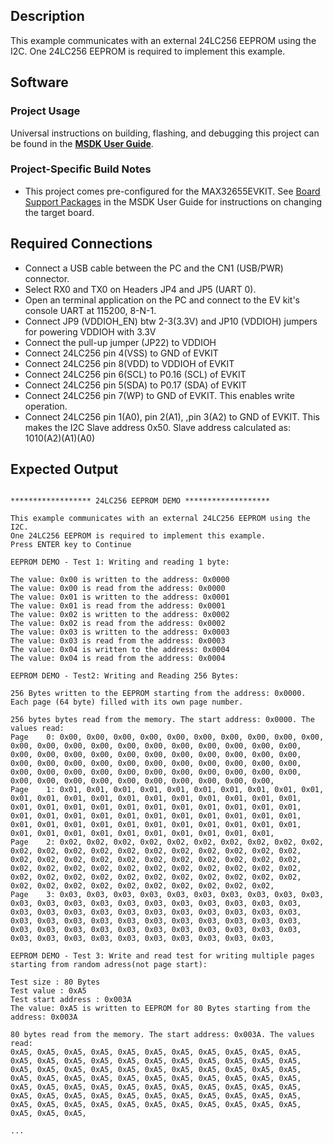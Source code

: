 ## Description

This example communicates with an external 24LC256 EEPROM using the I2C. 
One 24LC256 EEPROM is required to implement this example.


## Software

### Project Usage

Universal instructions on building, flashing, and debugging this project can be found in the **[MSDK User Guide](https://analog-devices-msdk.github.io/msdk/USERGUIDE/)**.

### Project-Specific Build Notes

* This project comes pre-configured for the MAX32655EVKIT.  See [Board Support Packages](https://analog-devices-msdk.github.io/msdk/USERGUIDE/#board-support-packages) in the MSDK User Guide for instructions on changing the target board.

## Required Connections

-   Connect a USB cable between the PC and the CN1 (USB/PWR) connector.
-   Select RX0 and TX0 on Headers JP4 and JP5 (UART 0).
-   Open an terminal application on the PC and connect to the EV kit's console UART at 115200, 8-N-1.
-	Connect JP9 (VDDIOH_EN) btw 2-3(3.3V) and JP10 (VDDIOH) jumpers for powering VDDIOH with 3.3V
-	Connect the pull-up jumper (JP22) to VDDIOH
-   Connect 24LC256 pin 4(VSS) to GND of EVKIT
-   Connect 24LC256 pin 8(VDD) to VDDIOH of EVKIT
-   Connect 24LC256 pin 6(SCL) to P0.16 (SCL) of EVKIT
-   Connect 24LC256 pin 5(SDA) to P0.17 (SDA) of EVKIT
-   Connect 24LC256 pin 7(WP) to GND of EVKIT. This enables write operation.
-   Connect 24LC256 pin 1(A0), pin 2(A1), ,pin 3(A2) to GND of EVKIT. This makes the I2C Slave address 0x50. Slave address calculated as: 1010(A2)(A1)(A0)

## Expected Output

```

****************** 24LC256 EEPROM DEMO *******************

This example communicates with an external 24LC256 EEPROM using the I2C.
One 24LC256 EEPROM is required to implement this example.
Press ENTER key to Continue

EEPROM DEMO - Test 1: Writing and reading 1 byte:

The value: 0x00 is written to the address: 0x0000
The value: 0x00 is read from the address: 0x0000
The value: 0x01 is written to the address: 0x0001
The value: 0x01 is read from the address: 0x0001
The value: 0x02 is written to the address: 0x0002
The value: 0x02 is read from the address: 0x0002
The value: 0x03 is written to the address: 0x0003
The value: 0x03 is read from the address: 0x0003
The value: 0x04 is written to the address: 0x0004
The value: 0x04 is read from the address: 0x0004

EEPROM DEMO - Test2: Writing and Reading 256 Bytes:

256 Bytes written to the EEPROM starting from the address: 0x0000. Each page (64 byte) filled with its own page number.

256 bytes bytes read from the memory. The start address: 0x0000. The values read:
Page    0: 0x00, 0x00, 0x00, 0x00, 0x00, 0x00, 0x00, 0x00, 0x00, 0x00, 0x00, 0x00, 0x00, 0x00, 0x00, 0x00, 0x00, 0x00, 0x00, 0x00, 0x00, 0x00, 0x00, 0x00, 0x00, 0x00, 0x00, 0x00, 0x00, 0x00, 0x00, 0x00, 0x00, 0x00, 0x00, 0x00, 0x00, 0x00, 0x00, 0x00, 0x00, 0x00, 0x00, 0x00, 0x00, 0x00, 0x00, 0x00, 0x00, 0x00, 0x00, 0x00, 0x00, 0x00, 0x00, 0x00, 0x00, 0x00, 0x00, 0x00, 0x00, 0x00, 0x00, 0x00,
Page    1: 0x01, 0x01, 0x01, 0x01, 0x01, 0x01, 0x01, 0x01, 0x01, 0x01, 0x01, 0x01, 0x01, 0x01, 0x01, 0x01, 0x01, 0x01, 0x01, 0x01, 0x01, 0x01, 0x01, 0x01, 0x01, 0x01, 0x01, 0x01, 0x01, 0x01, 0x01, 0x01, 0x01, 0x01, 0x01, 0x01, 0x01, 0x01, 0x01, 0x01, 0x01, 0x01, 0x01, 0x01, 0x01, 0x01, 0x01, 0x01, 0x01, 0x01, 0x01, 0x01, 0x01, 0x01, 0x01, 0x01, 0x01, 0x01, 0x01, 0x01, 0x01, 0x01, 0x01, 0x01,
Page    2: 0x02, 0x02, 0x02, 0x02, 0x02, 0x02, 0x02, 0x02, 0x02, 0x02, 0x02, 0x02, 0x02, 0x02, 0x02, 0x02, 0x02, 0x02, 0x02, 0x02, 0x02, 0x02, 0x02, 0x02, 0x02, 0x02, 0x02, 0x02, 0x02, 0x02, 0x02, 0x02, 0x02, 0x02, 0x02, 0x02, 0x02, 0x02, 0x02, 0x02, 0x02, 0x02, 0x02, 0x02, 0x02, 0x02, 0x02, 0x02, 0x02, 0x02, 0x02, 0x02, 0x02, 0x02, 0x02, 0x02, 0x02, 0x02, 0x02, 0x02, 0x02, 0x02, 0x02, 0x02,
Page    3: 0x03, 0x03, 0x03, 0x03, 0x03, 0x03, 0x03, 0x03, 0x03, 0x03, 0x03, 0x03, 0x03, 0x03, 0x03, 0x03, 0x03, 0x03, 0x03, 0x03, 0x03, 0x03, 0x03, 0x03, 0x03, 0x03, 0x03, 0x03, 0x03, 0x03, 0x03, 0x03, 0x03, 0x03, 0x03, 0x03, 0x03, 0x03, 0x03, 0x03, 0x03, 0x03, 0x03, 0x03, 0x03, 0x03, 0x03, 0x03, 0x03, 0x03, 0x03, 0x03, 0x03, 0x03, 0x03, 0x03, 0x03, 0x03, 0x03, 0x03, 0x03, 0x03, 0x03, 0x03,

EEPROM DEMO - Test 3: Write and read test for writing multiple pages starting from random adress(not page start):

Test size : 80 Bytes
Test value : 0xA5
Test start address : 0x003A
The value: 0xA5 is written to EEPROM for 80 Bytes starting from the address: 0x003A

80 bytes read from the memory. The start address: 0x003A. The values read:
0xA5, 0xA5, 0xA5, 0xA5, 0xA5, 0xA5, 0xA5, 0xA5, 0xA5, 0xA5, 0xA5, 0xA5, 0xA5, 0xA5, 0xA5, 0xA5, 0xA5, 0xA5, 0xA5, 0xA5, 0xA5, 0xA5, 0xA5, 0xA5, 0xA5, 0xA5, 0xA5, 0xA5, 0xA5, 0xA5, 0xA5, 0xA5, 0xA5, 0xA5, 0xA5, 0xA5, 0xA5, 0xA5, 0xA5, 0xA5, 0xA5, 0xA5, 0xA5, 0xA5, 0xA5, 0xA5, 0xA5, 0xA5, 0xA5, 0xA5, 0xA5, 0xA5, 0xA5, 0xA5, 0xA5, 0xA5, 0xA5, 0xA5, 0xA5, 0xA5, 0xA5, 0xA5, 0xA5, 0xA5, 0xA5, 0xA5, 0xA5, 0xA5, 0xA5, 0xA5, 0xA5, 0xA5, 0xA5, 0xA5, 0xA5, 0xA5, 0xA5, 0xA5, 0xA5, 0xA5,

...
```